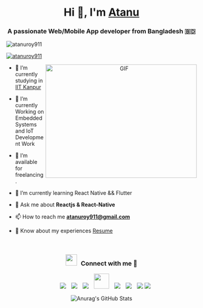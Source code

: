 <h1 align="center">Hi 👋, I'm <a href="https://www.atanusroy.com/" target="blank">
Atanu</a></h1>
<h3 align="center">A passionate Web/Mobile App developer from Bangladesh &#127463;&#127465;</h3>

<p align="left"> <img src="https://komarev.com/ghpvc/?username=atanuroy911&label=Profile%20views&color=0e75b6&style=flat" alt="atanuroy911" /> </p>

<p align="left"> <a href="https://twitter.com/atanuroy911" target="blank"><img src="https://img.shields.io/twitter/follow/atanuroy911?logo=twitter&style=for-the-badge" alt="atanuroy911" /></a> </p>

<a target="_blank" align="center">
  <img align="right" top="500" height="300" width="400" alt="GIF" src="https://media.giphy.com/media/SWoSkN6DxTszqIKEqv/giphy.gif">
</a>

- 🔭 I’m currently studying in <a href="https://www.iitk.ac.in" target="blank">IIT Kanpur</a>

- 🌱 I’m currently Working on Embedded Systems and IoT Development Work

- 🤝 I’m available for freelancing.

- 🌱 I’m currently learning React Native && Flutter

- 💬 Ask me about **Reactjs & React-Native**

- 📫 How to reach me **atanuroy911@gmail.com**

- 📄 Know about my experiences <a href="https://atanusroy.com/uploads/resume.pdf" target="blank">Resume</a>
<br/>
<h3 align="center" > <img src="https://media.giphy.com/media/iY8CRBdQXODJSCERIr/giphy.gif" width="30" height="30" style="margin-right: 10px;">Connect with me 🤝 </h3>

<p align="center">

 <div align="center"  class="icons-social" style="margin-left: 10px;">
        <a style="margin-left: 10px;"  target="_blank" href="https://www.linkedin.com/in/atanuroy911/">
			<img src="https://img.icons8.com/doodle/40/000000/linkedin--v2.png"></a>
        <a style="margin-left: 10px;" target="_blank" href="https://github.com/atanuroy911">
		<img src="https://img.icons8.com/doodle/40/000000/github--v1.png"></a>
		<a style="margin-left: 10px;" target="_blank" href="#">
				<img src="https://img.icons8.com/external-tal-revivo-color-tal-revivo/40/000000/external-stack-overflow-is-a-question-and-answer-site-for-professional-logo-color-tal-revivo.png"></a>
	   <a style="margin-left: 10px;" target="_blank" href="https://dev.to/atanuroy911">
	<img width='40' height='40' src="https://img.icons8.com/external-sketchy-juicy-fish/60/external-blog-online-services-sketchy-sketchy-juicy-fish.png"></a>
        <a style="margin-left: 10px;" target="_blank" href="https://instagram.com/atanuroy911">
			<img src="https://img.icons8.com/doodle/40/000000/instagram-new--v2.png"></a>
		<a style="margin-left: 10px;" target="_blank" href="https://twitter.com/atanuroy911">
			<img src="https://img.icons8.com/doodle/1x/twitter-squared--v2.png" ></a>
		<a style="margin-left: 10px;" target="_blank" href="https://www.youtube.com/channel/UCPTTDbT_SKTT9mI8fnR98VA">
				<img src="https://img.icons8.com/doodle/1x/youtube--v2.png" ></a>
		<a style="margin-left: 0px;" target="_blank" href="https://atanusroy.com/uploads/resume.pdf">
					<img src="https://img.icons8.com/plasticine/50/resume.png" ></a>
      </div>

</p>

<div align="center">
  <img src="https://github-readme-stats.vercel.app/api?username=atanuroy911&count_private=true&show_icons=true&theme=dracula" alt="Anurag's GitHub Stats">
</div>
